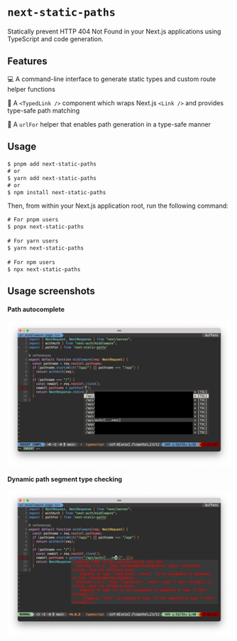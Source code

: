 # `next-static-paths`

Statically prevent HTTP 404 Not Found in your Next.js applications using TypeScript and code generation.

## Features

💻 A command-line interface to generate static types and custom route helper functions

🔗 A `<TypedLink />` component which wraps Next.js `<Link />` and provides type-safe path matching

📝 A `urlFor` helper that enables path generation in a type-safe manner

## Usage

```sh-session
$ pnpm add next-static-paths
# or
$ yarn add next-static-paths
# or
$ npm install next-static-paths
```

Then, from within your Next.js application root, run the following command:

```sh-session
# For pnpm users
$ pnpx next-static-paths

# For yarn users
$ yarn next-static-paths

# For npm users
$ npx next-static-paths
```

## Usage screenshots

#### Path autocomplete

![Path autocomplete](./docs/autocomplete-paths.png)

#### Dynamic path segment type checking

![dynamic path segment type checking](./docs/error-in-variadic.png)
